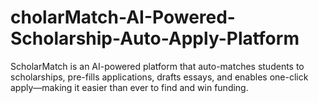 # cholarMatch-AI-Powered-Scholarship-Auto-Apply-Platform
ScholarMatch is an AI-powered platform that auto-matches students to scholarships, pre-fills applications, drafts essays, and enables one-click apply—making it easier than ever to find and win funding.
